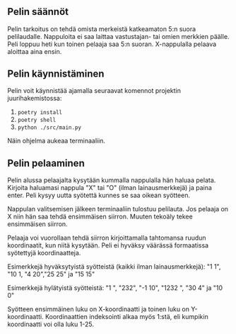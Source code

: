 # 

## Pelin säännöt

Pelin tarkoitus on tehdä omista merkeistä katkeamaton 5:n suora pelilaudalle. Nappuloita ei saa laittaa vastustajan- tai omien merkkien päälle. Peli loppuu heti kun toinen pelaaja saa 5:n suoran. X-nappulalla pelaava aloittaa aina ensin.

## Pelin käynnistäminen

Pelin voit käynnistää ajamalla seuraavat komennot projektin juurihakemistossa:

1. ```poetry install```
2. ```poetry shell```
3. ```python ./src/main.py```

Näin ohjelma aukeaa terminaaliin.

## Pelin pelaaminen

Pelin alussa pelaajalta kysytään kummalla nappulalla hän haluaa pelata. Kirjoita haluamasi nappula "X" tai "O" (ilman lainausmerkkejä) ja paina enter. Peli kysyy uutta syötettä kunnes se saa oikean syötteen.

Nappulan valitsemisen jälkeen terminaaliin tulostuu pelilauta. Jos pelaaja on X niin hän saa tehdä ensimmäisen siirron. Muuten tekoäly tekee ensimmäisen siirron.

Pelaaja voi vuorollaan tehdä siirron kirjoittamalla tahtomansa ruudun koordinaatit, kun niitä kysytään. Peli ei hyväksy väärässä formaatissa syötettyjä koordinaatteja.

Esimerkkejä hyväksytyistä syötteistä (kaikki ilman lainausmerkkejä):
"1 1", "10 1, "4 20","25 25" ja "15 15"

Esimerkkejä hylätyistä syötteistä:
"1 ", "232", "-1 10", "1232 ", "30 4" ja "10 0"

Syötteen ensimmäinen luku on X-koordinaatti ja toinen luku on Y-koordinaatti. Koordinaattien indeksointi alkaa myös 1:stä, eli kumpikin koordinaatti voi olla luku 1-25.

